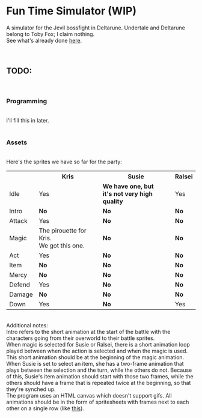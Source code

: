# Fun Time Simulator (WIP)
A simulator for the Jevil bossfight in Deltarune. Undertale and Deltarune belong to Toby Fox; I claim nothing.<br>
See what's already done <a href="https://krlw890.github.io/jevil-simulator/Jevil's%20Fun%20Time.html">here</a>.

<br>

<h2>TODO:</h2><br>
<h3>Programming</h3><br>
I'll fill this in later.<br><br>

<h3>Assets</h3><br>
Here's the sprites we have so far for the party:<br>
<table><tbody>
 <tr>
  <th></th>
  <th>Kris</th>
  <th>Susie</th>
  <th>Ralsei</th>
 </tr>
 <tr>
  <td>Idle</td>
  <td>Yes</td>
  <td><strong>We have one, but<br>it's not very high quality</strong></td>
  <td>Yes</td>
 </tr>
 <tr>
  <td>Intro</td>
  <td><strong>No</strong></td>
  <td><strong>No</strong></td>
  <td><strong>No</strong></td>
 </tr>
 <tr>
  <td>Attack</td>
  <td>Yes</td>
  <td><strong>No</strong></td>
  <td><strong>No</strong></td>
 </tr>
 <tr>
  <td>Magic</td>
  <td>The pirouette for Kris.<br>We got this one.</td>
  <td><strong>No</strong></td>
  <td><strong>No</strong></td>
 </tr>
 <tr>
  <td>Act</td>
  <td>Yes</td>
  <td><strong>No</strong></td>
  <td><strong>No</strong></td>
 </tr>
 <tr>
  <td>Item</td>
  <td><strong>No</strong></td>
  <td><strong>No</strong></td>
  <td><strong>No</strong></td>
 </tr>
 <tr>
  <td>Mercy</td>
  <td><strong>No</strong></td>
  <td><strong>No</strong></td>
  <td><strong>No</strong></td>
 </tr>
 <tr>
  <td>Defend</td>
  <td>Yes</td>
  <td><strong>No</strong></td>
  <td><strong>No</strong></td>
 </tr>
 <tr>
  <td>Damage</td>
  <td><strong>No</strong></td>
  <td><strong>No</strong></td>
  <td><strong>No</strong></td>
 </tr>
 <tr>
  <td>Down</td>
  <td>Yes</td>
  <td><strong>No</strong></td>
  <td>Yes</td>
 </tr>
</tbody></table><br>
Additional notes:<br>
Intro refers to the short animation at the start of the battle with the characters going from their overworld to their battle sprites.<br>
When magic is selected for Susie or Ralsei, there is a short animation loop played between when the action is selected and when the magic is used. This short animation should be at the beginning of the magic animation.<br>
When Susie is set to select an item, she has a two-frame animation that plays between the selection and the turn, while the others do not. Because of this, Susie's item animation should start with those two frames, while the others should have a frame that is repeated twice at the beginning, so that they're synched up.<br>
The program uses an HTML canvas which doesn't support gifs. All animations should be in the form of spritesheets with frames next to each other on a single row (like <a href="https://github.com/KRLW890/jevil-simulator/blob/master/images/kris-idle.png">this</a>).



